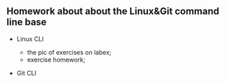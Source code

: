 ## Homework about  about the Linux&Git command line base

- Linux CLI

  - the pic of exercises on labex;
  - exercise homework;

- Git CLI

  